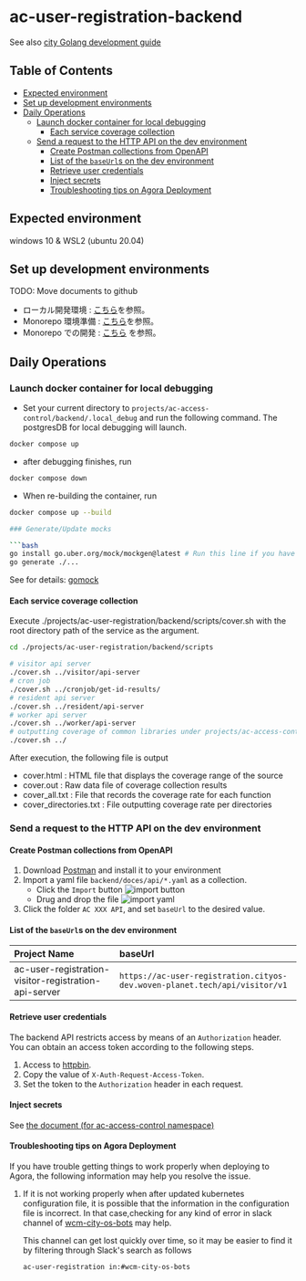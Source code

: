 # ac-user-registration-backend <!-- omit in toc -->

See also [city Golang development guide](https://github.com/wp-wcm/city/tree/main/docs/development/go)

## Table of Contents <!-- omit in toc -->

- [Expected environment](#expected-environment)
- [Set up development environments](#set-up-development-environments)
- [Daily Operations](#daily-operations)
  - [Launch docker container for local debugging](#launch-docker-container-for-local-debugging)
    - [Each service coverage collection](#each-service-coverage-collection)
  - [Send a request to the HTTP API on the dev environment](#send-a-request-to-the-http-api-on-the-dev-environment)
    - [Create Postman collections from OpenAPI](#create-postman-collections-from-openapi)
    - [List of the `baseUrl`s on the dev environment](#list-of-the-baseurls-on-the-dev-environment)
    - [Retrieve user credentials](#retrieve-user-credentials)
    - [Inject secrets](#inject-secrets)
    - [Troubleshooting tips on Agora Deployment](#troubleshooting-tips-on-agora-deployment)

## Expected environment

windows 10 & WSL2 (ubuntu 20.04)

## Set up development environments

TODO: Move documents to github

- ローカル開発環境 : [こちら](https://confluence.tri-ad.tech/pages/viewpage.action?pageId=151643955)を参照。
- Monorepo 環境準備 : [こちら](https://confluence.tri-ad.tech/pages/viewpage.action?pageId=207123700)を参照。
- Monorepo での開発 : [こちら](https://confluence.tri-ad.tech/display/FSPA3/Development+on+Monorepo+-+Daily+Work+Commands) を参照。

## Daily Operations

### Launch docker container for local debugging

- Set your current directory to `projects/ac-access-control/backend/.local_debug` and run the following command. The postgresDB for local debugging will launch.
  
```bash
docker compose up
```

- after debugging finishes, run

```bash
docker compose down
```

- When re-building the container, run

```bash
docker compose up --build

### Generate/Update mocks

```bash
go install go.uber.org/mock/mockgen@latest # Run this line if you have not installed mockgen CLI yet
go generate ./...
```

See for details: [gomock](https://github.com/golang/mock)

#### Each service coverage collection

Execute ./projects/ac-user-registration/backend/scripts/cover.sh with the root directory path of the service as the argument.

```bash
cd ./projects/ac-user-registration/backend/scripts

# visitor api server
./cover.sh ../visitor/api-server
# cron job
./cover.sh ../cronjob/get-id-results/
# resident api server
./cover.sh ../resident/api-server
# worker api server
./cover.sh ../worker/api-server
# outputting coverage of common libraries under projects/ac-access-control/backend/internal/
./cover.sh ../
```

After execution, the following file is output

- cover.html : HTML file that displays the coverage range of the source
- cover.out : Raw data file of coverage collection results
- cover_all.txt : File that records the coverage rate for each function
- cover_directories.txt : File outputting coverage rate per directories

### Send a request to the HTTP API on the dev environment

#### Create Postman collections from OpenAPI

1. Download [Postman](https://www.postman.com/) and install it to your environment
1. Import a yaml file `backend/doces/api/*.yaml` as a collection.
    - Click the `Import` button
    ![import button](./images/readme/import_button.png)
    - Drug and drop the file
    ![import yaml](./images/readme/import_yaml.png)
1. Click the folder `AC XXX API`, and set `baseUrl` to the desired value.

#### List of the `baseUrl`s on the dev environment

| Project Name                                         | baseUrl                                                                    |
| :--------------------------------------------------- | :------------------------------------------------------------------------- |
| ac-user-registration-visitor-registration-api-server | `https://ac-user-registration.cityos-dev.woven-planet.tech/api/visitor/v1` |

#### Retrieve user credentials

The backend API restricts access by means of an `Authorization` header.
You can obtain an access token according to the following steps.

1. Access to [httpbin](https://httpbin.cityos-dev.woven-planet.tech/headers).
2. Copy the value of `X-Auth-Request-Access-Token`.
3. Set the token to the `Authorization` header in each request.

#### Inject secrets

See [the document (for ac-access-control namespace)](../../ac-access-control/backend/README.md#configure-serviceaccounts-to-access-vault-from-kubernetes-cluster)

#### Troubleshooting tips on Agora Deployment

If you have trouble getting things to work properly when deploying to Agora, the following information may help you resolve the issue.

1. If it is not working properly when after updated kubernetes configuration file,
   it is possible that the information in the configuration file is incorrect.
   In that case,checking for any kind of error in slack channel of [wcm-city-os-bots](https://tri-ad-global.slack.com/archives/C02RD6HTJG5) may help.

   This channel can get lost quickly over time, so it may be easier to find it by filtering through Slack's search as follows

   `ac-user-registration in:#wcm-city-os-bots`
